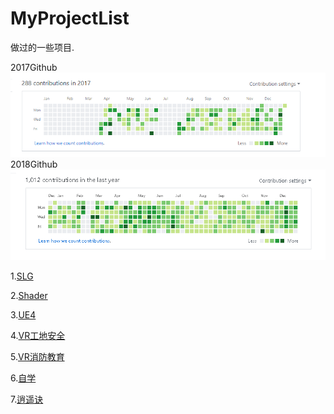 # MyProjectList
做过的一些项目.

2017Github
![2017Github](https://github.com/HHHHHHHHHHHHHHHHHHHHHCS/MyProjectList/blob/master/Github2017.png)
2018Github
![2018Github](https://github.com/HHHHHHHHHHHHHHHHHHHHHCS/MyProjectList/blob/master/Github2018.png)

1.[SLG](https://github.com/HHHHHHHHHHHHHHHHHHHHHCS/MyProjectList/tree/master/SLG)

2.[Shader](https://github.com/HHHHHHHHHHHHHHHHHHHHHCS/MyProjectList/tree/master/Shader)

3.[UE4](https://github.com/HHHHHHHHHHHHHHHHHHHHHCS/MyProjectList/tree/master/UE4)

4.[VR工地安全](https://github.com/HHHHHHHHHHHHHHHHHHHHHCS/MyProjectList/tree/master/VR%E5%B7%A5%E5%9C%B0%E5%AE%89%E5%85%A8)

5.[VR消防教育](https://github.com/HHHHHHHHHHHHHHHHHHHHHCS/MyProjectList/tree/master/VR%E6%B6%88%E9%98%B2%E6%95%99%E8%82%B2)

6.[自学](https://github.com/HHHHHHHHHHHHHHHHHHHHHCS/MyProjectList/tree/master/%E8%87%AA%E5%AD%A6)

7.[逍遥诀](https://github.com/HHHHHHHHHHHHHHHHHHHHHCS/MyProjectList/tree/master/%E9%80%8D%E9%81%A5%E8%AF%80)

